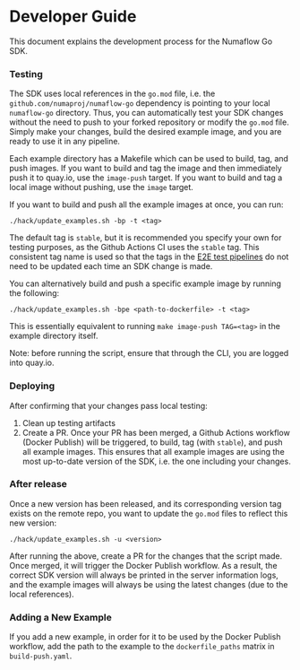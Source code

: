 # Developer Guide

This document explains the development process for the Numaflow Go SDK.

### Testing

The SDK uses local references in the `go.mod` file, i.e. the `github.com/numaproj/numaflow-go` dependency is pointing to your local
`numaflow-go` directory. Thus, you can automatically test your SDK changes without the need to push to your forked repository or modify the `go.mod` file.
Simply make your changes, build the desired example image, and you are ready to use it in any pipeline.

Each example directory has a Makefile which can be used to build, tag, and push images.
If you want to build and tag the image and then immediately push it to quay.io, use the `image-push` target.
If you want to build and tag a local image without pushing, use the `image` target.

If you want to build and push all the example images at once, you can run:
```shell
./hack/update_examples.sh -bp -t <tag>
```
The default tag is `stable`, but it is recommended you specify your own for testing purposes, as the Github Actions CI uses the `stable` tag.
This consistent tag name is used so that the tags in the [E2E test pipelines](https://github.com/numaproj/numaflow/tree/main/test) do not need to be updated each time an SDK change is made.

You can alternatively build and push a specific example image by running the following:
```shell
./hack/update_examples.sh -bpe <path-to-dockerfile> -t <tag>
```
This is essentially equivalent to running `make image-push TAG=<tag>` in the example directory itself.

Note: before running the script, ensure that through the CLI, you are logged into quay.io.

### Deploying

After confirming that your changes pass local testing:
1. Clean up testing artifacts
2. Create a PR. Once your PR has been merged, a Github Actions workflow (Docker Publish) will be triggered, to build, tag (with `stable`), and push
   all example images. This ensures that all example images are using the most up-to-date version of the SDK, i.e. the one including your
   changes.

### After release

Once a new version has been released, and its corresponding version tag exists on the remote repo, you want to update the `go.mod` 
files to reflect this new version:
```shell
./hack/update_examples.sh -u <version>
  ```
After running the above, create a PR for the changes that the script made. Once merged, it will trigger the Docker Publish workflow.
As a result, the correct SDK version will always be printed in the server information logs, 
and the example images will always be using the latest changes (due to the local references).

### Adding a New Example

If you add a new example, in order for it to be used by the Docker Publish workflow, add the path to 
the example to the `dockerfile_paths` matrix in `build-push.yaml`.